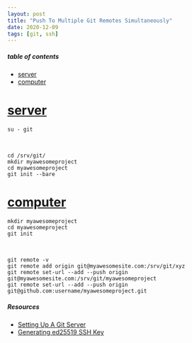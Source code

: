 ```yaml
---
layout: post
title: "Push To Multiple Git Remotes Simultaneously"
date: 2020-12-09
tags: [git, ssh]
---
```


##### table of contents
- [server](#server)
- [computer](#computer)

# [server](#server)

```
su - git
```

<br />

```
cd /srv/git/
mkdir myawesomeproject
cd myawesomeproject
git init --bare
```

# [computer](#computer)

```
mkdir myawesomeproject
cd myawesomeproject
git init
```

<br />

```
git remote -v
git remote add origin git@myawesomesite.com:/srv/git/xyz
git remote set-url --add --push origin git@myawesomesite.com:/srv/git/myawesomeproject
git remote set-url --add --push origin git@github.com:username/myawesomeproject.git
```

##### Resources
- [Setting Up A Git Server](https://robertmarshall.xyz/setting-up-a-git-server)
- [Generating ed25519 SSH Key](https://robertmarshall.xyz/generating-ed25519-ssh-key)